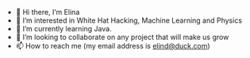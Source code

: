 - 👋 Hi there, I’m Elina
- 💓 I’m interested in White Hat Hacking, Machine Learning and Physics
- 🌱 I’m currently learning Java.
- 🤗 I’m looking to collaborate on any project that will make us grow 
- 📫 How to reach me (my email address is elind@duck.com)
